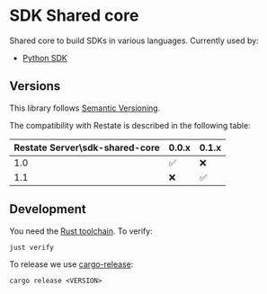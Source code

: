 # SDK Shared core

Shared core to build SDKs in various languages. Currently used by:

* [Python SDK](https://github.com/restatedev/sdk-python)

## Versions

This library follows [Semantic Versioning](https://semver.org/).

The compatibility with Restate is described in the following table:

| Restate Server\sdk-shared-core | 0.0.x | 0.1.x |
|--------------------------------|-------|-------|
| 1.0                            | ✅     | ❌     |
| 1.1                            | ❌     | ✅     |

## Development

You need the [Rust toolchain](https://rustup.rs/). To verify:

```
just verify
```

To release we use [cargo-release](https://github.com/crate-ci/cargo-release):

```
cargo release <VERSION>
```


